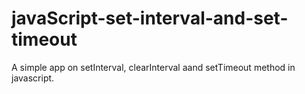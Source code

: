 # javaScript-set-interval-and-set-timeout
A simple app on setInterval, clearInterval aand setTimeout method in javascript.
